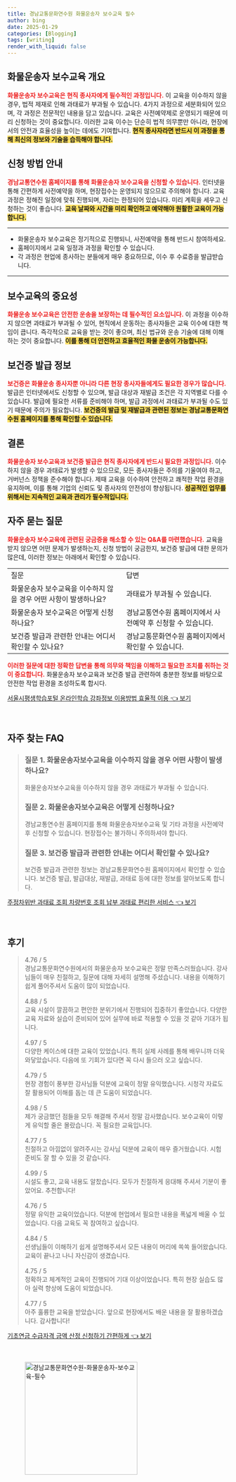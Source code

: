 ```yaml
---
title: 경남교통문화연수원 화물운송자 보수교육 필수
author: bing
date: 2025-01-29
categories: [Blogging]
tags: [writing]
render_with_liquid: false
---
```



<h2 id='화물운송자 보수교육 개요'>화물운송자 보수교육 개요</h2>

<p><b><span style="color: #ee2323;">화물운송자 보수교육은 현직 종사자에게 필수적인 과정입니다.</span></b> 이 교육을 이수하지 않을 경우, 법적 제재로 인해 과태료가 부과될 수 있습니다. 4가지 과정으로 세분화되어 있으며, 각 과정은 전문적인 내용을 담고 있습니다. 교육은 사전예약제로 운영되기 때문에 미리 신청하는 것이 중요합니다. 이러한 교육 이수는 단순히 법적 의무뿐만 아니라, 현장에서의 안전과 효율성을 높이는 데에도 기여합니다. <b><span style="background-color: #ffe066;">현직 종사자라면 반드시 이 과정을 통해 최신의 정보와 기술을 습득해야 합니다.</span></b></p>

<h2 id='신청 방법 안내'>신청 방법 안내</h2>

<p><b><span style="color: #ee2323;">경남교통연수원 홈페이지를 통해 화물운송자 보수교육을 신청할 수 있습니다.</span></b> 인터넷을 통해 간편하게 사전예약을 하며, 현장접수는 운영되지 않으므로 주의해야 합니다. 교육 과정은 정해진 일정에 맞춰 진행되며, 자리는 한정되어 있습니다. 미리 계획을 세우고 신청하는 것이 좋습니다. <b><span style="background-color: #ffe066;">교육 날짜와 시간을 미리 확인하고 예약해야 원활한 교육이 가능합니다.</span></b></p>

<hr />

<ul>
    <li>화물운송자 보수교육은 정기적으로 진행되니, 사전예약을 통해 반드시 참여하세요.</li>
    <li>홈페이지에서 교육 일정과 과정을 확인할 수 있습니다.</li>
    <li>각 과정은 현업에 종사하는 분들에게 매우 중요하므로, 이수 후 수료증을 발급받습니다.</li>
</ul>

<hr />

<h2 id='보수교육의 중요성'>보수교육의 중요성</h2>

<p><b><span style="color: #ee2323;">화물운송 보수교육은 안전한 운송을 보장하는 데 필수적인 요소입니다.</span></b> 이 과정을 이수하지 않으면 과태료가 부과될 수 있어, 현직에서 운동하는 종사자들은 교육 이수에 대한 책임이 큽니다. 즉각적으로 교육을 받는 것이 좋으며, 최신 법규와 운송 기술에 대해 이해하는 것이 중요합니다. <b><span style="background-color: #ffe066;">이를 통해 더 안전하고 효율적인 화물 운송이 가능합니다.</span></b></p>

<h2 id='보건증 발급 정보'>보건증 발급 정보</h2>

<p><b><span style="color: #ee2323;">보건증은 화물운송 종사자뿐 아니라 다른 현장 종사자들에게도 필요한 경우가 많습니다.</span></b> 발급은 인터넷에서도 신청할 수 있으며, 발급 대상과 재발급 조건은 각 지역별로 다를 수 있습니다. 발급에 필요한 서류를 준비해야 하며, 발급 과정에서 과태료가 부과될 수도 있기 때문에 주의가 필요합니다. <b><span style="background-color: #ffe066;">보건증의 발급 및 재발급과 관련된 정보는 경남교통문화연수원 홈페이지를 통해 확인할 수 있습니다.</span></b></p>

<h2 id='결론'>결론</h2>

<p><b><span style="color: #ee2323;">화물운송자 보수교육과 보건증 발급은 현직 종사자에게 반드시 필요한 과정입니다.</span></b> 이수하지 않을 경우 과태료가 발생할 수 있으므로, 모든 종사자들은 주의를 기울여야 하고, 거버넌스 정책을 준수해야 합니다. 제때 교육을 이수하여 안전하고 쾌적한 작업 환경을 유지하며, 이를 통해 기업의 신뢰도 및 종사자의 안전성이 향상됩니다. <b><span style="background-color: #ffe066;">성공적인 업무를 위해서는 지속적인 교육과 관리가 필수적입니다.</span></b></p>

<h2 id='자주 묻는 질문'>자주 묻는 질문</h2>

<p><b><span style="color: #ee2323;">화물운송자 보수교육에 관련된 궁금증을 해소할 수 있는 Q&A를 마련했습니다.</span></b> 교육을 받지 않으면 어떤 문제가 발생하는지, 신청 방법이 궁금한지, 보건증 발급에 대한 문의가 많은데, 이러한 정보는 아래에서 확인할 수 있습니다.</p>

<table>
    <tr>
        <td>질문</td>
        <td>답변</td>
    </tr>
    <tr>
        <td>화물운송자 보수교육을 이수하지 않을 경우 어떤 사항이 발생하나요?</td>
        <td>과태료가 부과될 수 있습니다.</td>
    </tr>
    <tr>
        <td>화물운송자 보수교육은 어떻게 신청하나요?</td>
        <td>경남교통연수원 홈페이지에서 사전예약 후 신청할 수 있습니다.</td>
    </tr>
    <tr>
        <td>보건증 발급과 관련한 안내는 어디서 확인할 수 있나요?</td>
        <td>경남교통문화연수원 홈페이지에서 확인할 수 있습니다.</td>
    </tr>
</table>

<p><b><span style="color: #ee2323;">이러한 질문에 대한 정확한 답변을 통해 의무와 책임을 이해하고 필요한 조치를 취하는 것이 중요합니다.</span></b> 화물운송자 보수교육과 보건증 발급 관련하여 충분한 정보를 바탕으로 안전한 작업 환경을 조성하도록 합시다.</p>


<p><a class="click-button" title="서울시평생학습포털 온라인학습 강좌정보 이용방법 효율적 이용" href="https://24nara.github.io/posts/%EC%84%9C%EC%9A%B8%EC%8B%9C%ED%8F%89%EC%83%9D%ED%95%99%EC%8A%B5%ED%8F%AC%ED%84%B8-%EC%98%A8%EB%9D%BC%EC%9D%B8%ED%95%99%EC%8A%B5-%EA%B0%95%EC%A2%8C%EC%A0%95%EB%B3%B4-%EC%9D%B4%EC%9A%A9%EB%B0%A9%EB%B2%95-%ED%9A%A8%EC%9C%A8%EC%A0%81-%EC%9D%B4%EC%9A%A9/" rel="dofollow">서울시평생학습포털 온라인학습 강좌정보 이용방법 효율적 이용 👈 보기</a></p><br>
<h2 id='자주_찾는_FAQ'>자주 찾는 FAQ</h2>
<div itemscope="" itemtype="https://schema.org/FAQPage"> 
<blockquote> 
<div itemscope="" itemprop="mainEntity" itemtype="https://schema.org/Question"> 
<h3 itemprop="name">질문 1. 화물운송자보수교육을 이수하지 않을 경우 어떤 사항이 발생하나요?</h3> 
<div itemscope="" itemprop="acceptedAnswer" itemtype="https://schema.org/Answer"> 
<span itemprop="text"> 
<p>화물운송자보수교육을 이수하지 않을 경우 과태료가 부과될 수 있습니다.</p> 
</span> 
</div> 
</div> 
<div itemscope="" itemprop="mainEntity" itemtype="https://schema.org/Question"> 
<h3 itemprop="name">질문 2. 화물운송자보수교육은 어떻게 신청하나요?</h3> 
<div itemscope="" itemprop="acceptedAnswer" itemtype="https://schema.org/Answer"> 
<span itemprop="text"> 
<p>경남교통연수원 홈페이지를 통해 화물운송자보수교육 및 기타 과정을 사전예약 후 신청할 수 있습니다. 현장접수는 불가하니 주의하셔야 합니다.</p> 
</span> 
</div> 
</div> 
<div itemscope="" itemprop="mainEntity" itemtype="https://schema.org/Question"> 
<h3 itemprop="name">질문 3. 보건증 발급과 관련한 안내는 어디서 확인할 수 있나요?</h3> 
<div itemscope="" itemprop="acceptedAnswer" itemtype="https://schema.org/Answer"> 
<span itemprop="text"> 
<p>보건증 발급과 관련한 정보는 경남교통문화연수원 홈페이지에서 확인할 수 있습니다. 보건증 발급, 발급대상, 재발급, 과태료 등에 대한 정보를 알아보도록 합니다.</p> 
</span> 
</div> 
</div> 
</blockquote> 
</div>
<p><a class="click-button" title="주정차위반 과태료 조회 차량번호 조회 납부 과태료 편리한 서비스" href="https://24nara.github.io/posts/%EC%A3%BC%EC%A0%95%EC%B0%A8%EC%9C%84%EB%B0%98-%EA%B3%BC%ED%83%9C%EB%A3%8C-%EC%A1%B0%ED%9A%8C-%EC%B0%A8%EB%9F%89%EB%B2%88%ED%98%B8-%EC%A1%B0%ED%9A%8C-%EB%82%A9%EB%B6%80-%EA%B3%BC%ED%83%9C%EB%A3%8C-%ED%8E%B8%EB%A6%AC%ED%95%9C-%EC%84%9C%EB%B9%84%EC%8A%A4/" rel="dofollow">주정차위반 과태료 조회 차량번호 조회 납부 과태료 편리한 서비스 👈 보기</a></p><br>
<h2 id='후기'>후기</h2>
<div itemscope itemtype="https://schema.org/Product">
  <blockquote>
  <div itemprop="review" itemscope itemtype="https://schema.org/Review">
      <div itemprop="reviewRating" itemscope itemtype="https://schema.org/Rating"> <span itemprop="ratingValue">4.76</span> / <span itemprop="bestRating">5</span> </div>
      <span itemprop="reviewBody">경남교통문화연수원에서의 화물운송자 보수교육은 정말 만족스러웠습니다. 강사님들이 매우 친절하고, 질문에 대해 자세히 설명해 주셨습니다. 내용을 이해하기 쉽게 풀어주셔서 도움이 많이 되었습니다.</span>
  </div>
  <br>
  <div itemprop="review" itemscope itemtype="https://schema.org/Review">
      <div itemprop="reviewRating" itemscope itemtype="https://schema.org/Rating"> <span itemprop="ratingValue">4.88</span> / <span itemprop="bestRating">5</span> </div>
      <span itemprop="reviewBody">교육 시설이 깔끔하고 편안한 분위기에서 진행되어 집중하기 좋았습니다. 다양한 교육 자료와 실습이 준비되어 있어 실무에 바로 적용할 수 있을 것 같아 기대가 됩니다.</span>
  </div>
  <br>
  <div itemprop="review" itemscope itemtype="https://schema.org/Review">
      <div itemprop="reviewRating" itemscope itemtype="https://schema.org/Rating"> <span itemprop="ratingValue">4.97</span> / <span itemprop="bestRating">5</span> </div>
      <span itemprop="reviewBody">다양한 케이스에 대한 교육이 있었습니다. 특히 실제 사례를 통해 배우니까 더욱 와닿았습니다. 다음에 또 기회가 있다면 꼭 다시 들으러 오고 싶습니다.</span>
  </div>
  <br>
  <div itemprop="review" itemscope itemtype="https://schema.org/Review">
      <div itemprop="reviewRating" itemscope itemtype="https://schema.org/Rating"> <span itemprop="ratingValue">4.79</span> / <span itemprop="bestRating">5</span> </div>
      <span itemprop="reviewBody">현장 경험이 풍부한 강사님들 덕분에 교육이 정말 유익했습니다. 시청각 자료도 잘 활용되어 이해를 돕는 데 큰 도움이 되었습니다.</span>
  </div>
  <br>
  <div itemprop="review" itemscope itemtype="https://schema.org/Review">
      <div itemprop="reviewRating" itemscope itemtype="https://schema.org/Rating"> <span itemprop="ratingValue">4.98</span> / <span itemprop="bestRating">5</span> </div>
      <span itemprop="reviewBody">제가 궁금했던 점들을 모두 해결해 주셔서 정말 감사했습니다. 보수교육이 이렇게 유익할 줄은 몰랐습니다. 꼭 필요한 교육입니다.</span>
  </div>
  <br>
  <div itemprop="review" itemscope itemtype="https://schema.org/Review">
      <div itemprop="reviewRating" itemscope itemtype="https://schema.org/Rating"> <span itemprop="ratingValue">4.77</span> / <span itemprop="bestRating">5</span> </div>
      <span itemprop="reviewBody">친절하고 아낌없이 알려주시는 강사님 덕분에 교육이 매우 즐거웠습니다. 시험 준비도 잘 할 수 있을 것 같습니다.</span>
  </div>
  <br>
  <div itemprop="review" itemscope itemtype="https://schema.org/Review">
      <div itemprop="reviewRating" itemscope itemtype="https://schema.org/Rating"> <span itemprop="ratingValue">4.99</span> / <span itemprop="bestRating">5</span> </div>
      <span itemprop="reviewBody">시설도 좋고, 교육 내용도 알찼습니다. 모두가 친절하게 응대해 주셔서 기분이 좋았어요. 추천합니다!</span>
  </div>
  <br>
  <div itemprop="review" itemscope itemtype="https://schema.org/Review">
      <div itemprop="reviewRating" itemscope itemtype="https://schema.org/Rating"> <span itemprop="ratingValue">4.76</span> / <span itemprop="bestRating">5</span> </div>
      <span itemprop="reviewBody">정말 유익한 교육이었습니다. 덕분에 현업에서 필요한 내용을 폭넓게 배울 수 있었습니다. 다음 교육도 꼭 참여하고 싶습니다.</span>
  </div>
  <br>
  <div itemprop="review" itemscope itemtype="https://schema.org/Review">
      <div itemprop="reviewRating" itemscope itemtype="https://schema.org/Rating"> <span itemprop="ratingValue">4.84</span> / <span itemprop="bestRating">5</span> </div>
      <span itemprop="reviewBody">선생님들이 이해하기 쉽게 설명해주셔서 모든 내용이 머리에 쏙쏙 들어왔습니다. 교육이 끝나고 나니 자신감이 생겼습니다.</span>
  </div>
  <br>
  <div itemprop="review" itemscope itemtype="https://schema.org/Review">
      <div itemprop="reviewRating" itemscope itemtype="https://schema.org/Rating"> <span itemprop="ratingValue">4.75</span> / <span itemprop="bestRating">5</span> </div>
      <span itemprop="reviewBody">정확하고 체계적인 교육이 진행되어 기대 이상이었습니다. 특히 현장 실습도 많아 실력 향상에 도움이 되었습니다.</span>
  </div>
  <br>
  <div itemprop="review" itemscope itemtype="https://schema.org/Review">
      <div itemprop="reviewRating" itemscope itemtype="https://schema.org/Rating"> <span itemprop="ratingValue">4.77</span> / <span itemprop="bestRating">5</span> </div>
      <span itemprop="reviewBody">아주 훌륭한 교육을 받았습니다. 앞으로 현장에서도 배운 내용을 잘 활용하겠습니다. 감사합니다!</span>
  </div>
  </blockquote>
</div>
<p><a class="click-button" title="기초연금 수급자격 금액 산정 신청하기 간편하게" href="https://24nara.github.io/posts/%EA%B8%B0%EC%B4%88%EC%97%B0%EA%B8%88-%EC%88%98%EA%B8%89%EC%9E%90%EA%B2%A9-%EA%B8%88%EC%95%A1-%EC%82%B0%EC%A0%95-%EC%8B%A0%EC%B2%AD%ED%95%98%EA%B8%B0-%EA%B0%84%ED%8E%B8%ED%95%98%EA%B2%8C/" rel="dofollow">기초연금 수급자격 금액 산정 신청하기 간편하게 👈 보기</a></p><br>
<figure class="image"><img src="https://24nara.github.io/assets/img/thumbnail/경남교통문화연수원-화물운송자-보수교육-필수.webp" alt="경남교통문화연수원-화물운송자-보수교육-필수" width="256" height="256"></figure>
